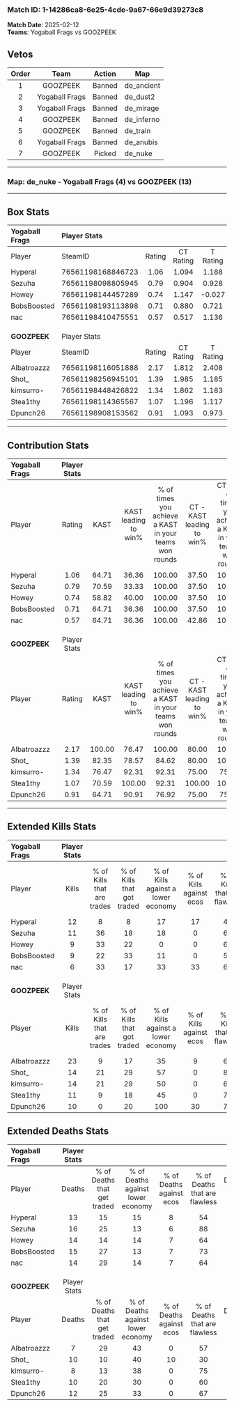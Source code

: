 ### Match ID: 1-14286ca8-6e25-4cde-9a67-66e9d39273c8  
**Match Date**: 2025-02-12  
**Teams**: Yogaball Frags vs GOOZPEEK  

## Vetos  

| Order | Team | Action | Map |
| :---: | :--: | :----: | --- |
| 1 | GOOZPEEK | Banned | de_ancient |
| 2 | Yogaball Frags | Banned | de_dust2 |
| 3 | Yogaball Frags | Banned | de_mirage |
| 4 | GOOZPEEK | Banned | de_inferno |
| 5 | GOOZPEEK | Banned | de_train |
| 6 | Yogaball Frags | Banned | de_anubis |
| 7 | GOOZPEEK | Picked | de_nuke |

---  

### **Map**: de_nuke - Yogaball Frags (4) vs GOOZPEEK (13)  
---  

## Box Stats  

| **Yogaball Frags** | Player Stats      |        |           |          |        |       |       |         |        |      |     |
| :- | :- | :-: | :-: | :-: | :-: | :-: | :-: | :-: | :-: | :-: | :-: |
| Player             | SteamID           | Rating | CT Rating | T Rating |  KAST  |  ADR  | Kills | Assists | Deaths | K/D  | HS% |
| Hyperal            | 76561198168846723 |  1.06  |   1.094   |  1.188   | 64.71  | 93.6  |  12   |    4    |   13   | 0.92 | 50  |
| Sezuha             | 76561198098805945 |  0.79  |   0.904   |  0.928   | 70.59  | 45.2  |  11   |    1    |   16   | 0.69 | 63  |
| Howey              | 76561198144457289 |  0.74  |   1.147   |  -0.027  | 58.82  | 64.4  |   9   |    4    |   14   | 0.64 | 22  |
| BobsBoosted        | 76561198193113898 |  0.71  |   0.880   |  0.721   | 64.71  | 54.6  |   9   |    2    |   15   | 0.60 | 44  |
| nac                | 76561198410475551 |  0.57  |   0.517   |  1.136   | 64.71  | 43.1  |   6   |    5    |   14   | 0.43 | 33  |
|                    |                   |        |           |          |        |       |       |         |        |      |     |
|                    |                   |        |           |          |        |       |       |         |        |      |     |
|                    |                   |        |           |          |        |       |       |         |        |      |     |
| **GOOZPEEK**       | Player Stats      |        |           |          |        |       |       |         |        |      |     |
| Player             | SteamID           | Rating | CT Rating | T Rating |  KAST  |  ADR  | Kills | Assists | Deaths | K/D  | HS% |
| Albatroazzz        | 76561198116051888 |  2.17  |   1.812   |  2.408   | 100.00 | 127.9 |  23   |    3    |   7    | 3.29 | 69  |
| Shot_              | 76561198256945101 |  1.39  |   1.985   |  1.185   | 82.35  | 93.1  |  14   |    5    |   10   | 1.40 | 42  |
| kimsurro-          | 76561198448426822 |  1.34  |   1.862   |  1.183   | 76.47  | 74.4  |  14   |    3    |   8    | 1.75 | 57  |
| Stea1thy           | 76561198114365567 |  1.07  |   1.196   |  1.117   | 70.59  | 67.9  |  11   |    5    |   10   | 1.10 | 81  |
| Dpunch26           | 76561198908153562 |  0.91  |   1.093   |  0.973   | 64.71  | 67.9  |  10   |    5    |   12   | 0.83 | 50  |
---  

## Contribution Stats  

| **Yogaball Frags** | Player Stats |        |                      |                                                        |                           |                                                             |                          |                                                            |
| :- | :-: | :-: | :-: | :-: | :-: | :-: | :-: | :-: |
| Player             |    Rating    |  KAST  | KAST leading to win% | % of times you achieve a KAST in your teams won rounds | CT - KAST leading to win% | CT - % of times you achieve a KAST in your teams won rounds | T - KAST leading to win% | T - % of times you achieve a KAST in your teams won rounds |
| Hyperal            |     1.06     | 64.71  |        36.36         |                         100.00                         |           37.50           |                           100.00                            |          33.33           |                           100.00                           |
| Sezuha             |     0.79     | 70.59  |        33.33         |                         100.00                         |           37.50           |                           100.00                            |          25.00           |                           100.00                           |
| Howey              |     0.74     | 58.82  |        40.00         |                         100.00                         |           37.50           |                           100.00                            |          50.00           |                           100.00                           |
| BobsBoosted        |     0.71     | 64.71  |        36.36         |                         100.00                         |           37.50           |                           100.00                            |          33.33           |                           100.00                           |
| nac                |     0.57     | 64.71  |        36.36         |                         100.00                         |           42.86           |                           100.00                            |          25.00           |                           100.00                           |
|                    |              |        |                      |                                                        |                           |                                                             |                          |                                                            |
|                    |              |        |                      |                                                        |                           |                                                             |                          |                                                            |
|                    |              |        |                      |                                                        |                           |                                                             |                          |                                                            |
| **GOOZPEEK**       | Player Stats |        |                      |                                                        |                           |                                                             |                          |                                                            |
| Player             |    Rating    |  KAST  | KAST leading to win% | % of times you achieve a KAST in your teams won rounds | CT - KAST leading to win% | CT - % of times you achieve a KAST in your teams won rounds | T - KAST leading to win% | T - % of times you achieve a KAST in your teams won rounds |
| Albatroazzz        |     2.17     | 100.00 |        76.47         |                         100.00                         |           80.00           |                           100.00                            |          75.00           |                           100.00                           |
| Shot_              |     1.39     | 82.35  |        78.57         |                         84.62                          |           80.00           |                           100.00                            |          77.78           |                           77.78                            |
| kimsurro-          |     1.34     | 76.47  |        92.31         |                         92.31                          |           75.00           |                            75.00                            |          100.00          |                           100.00                           |
| Stea1thy           |     1.07     | 70.59  |        100.00        |                         92.31                          |          100.00           |                           100.00                            |          100.00          |                           88.89                            |
| Dpunch26           |     0.91     | 64.71  |        90.91         |                         76.92                          |           75.00           |                            75.00                            |          100.00          |                           77.78                            |
---  

## Extended Kills Stats  

| **Yogaball Frags** | Player Stats |                            |                            |                                    |                         |                              |                                 |                                       |                    |           |
| :- | :-: | :-: | :-: | :-: | :-: | :-: | :-: | :-: | :-: | :-: |
| Player             |    Kills     | % of Kills that are trades | % of Kills that got traded | % of Kills against a lower economy | % of Kills against ecos | % of Kills that are flawless | % of Kills that are close duels | % of Kills that are assisted by flash | Pistol Round Kills | AWP Kills |
| Hyperal            |      12      |             8              |             8              |                 17                 |           17            |              42              |                8                |                   8                   |         0          |     1     |
| Sezuha             |      11      |             36             |             18             |                 18                 |            0            |              64              |                9                |                   0                   |         0          |     1     |
| Howey              |      9       |             33             |             22             |                 0                  |            0            |              67              |               22                |                   0                   |         3          |     2     |
| BobsBoosted        |      9       |             22             |             33             |                 11                 |            0            |              56              |               22                |                   0                   |         0          |     1     |
| nac                |      6       |             33             |             17             |                 33                 |           33            |              67              |                0                |                   0                   |         0          |     0     |
|                    |              |                            |                            |                                    |                         |                              |                                 |                                       |                    |           |
|                    |              |                            |                            |                                    |                         |                              |                                 |                                       |                    |           |
|                    |              |                            |                            |                                    |                         |                              |                                 |                                       |                    |           |
| **GOOZPEEK**       | Player Stats |                            |                            |                                    |                         |                              |                                 |                                       |                    |           |
| Player             |    Kills     | % of Kills that are trades | % of Kills that got traded | % of Kills against a lower economy | % of Kills against ecos | % of Kills that are flawless | % of Kills that are close duels | % of Kills that are assisted by flash | Pistol Round Kills | AWP Kills |
| Albatroazzz        |      23      |             9              |             17             |                 35                 |            9            |              61              |                9                |                   0                   |         0          |     0     |
| Shot_              |      14      |             21             |             29             |                 57                 |            0            |              86              |                0                |                   0                   |         4          |     3     |
| kimsurro-          |      14      |             21             |             29             |                 50                 |            0            |              64              |                0                |                   0                   |         0          |     2     |
| Stea1thy           |      11      |             9              |             18             |                 45                 |            0            |              73              |                9                |                   0                   |         0          |     2     |
| Dpunch26           |      10      |             0              |             20             |                100                 |           30            |              70              |                0                |                   0                   |         0          |     0     |
## Extended Deaths Stats  

| **Yogaball Frags** | Player Stats |                             |                                   |                          |                               |                            |                           |               |
| :- | :-: | :-: | :-: | :-: | :-: | :-: | :-: | :-: |
| Player             |    Deaths    | % of Deaths that get traded | % of Deaths against lower economy | % of Deaths against ecos | % of Deaths that are flawless | % of Deaths that are close | % of Deaths while blinded | Deaths to AWP |
| Hyperal            |      13      |             15              |                15                 |            8             |              54               |             0              |             0             |       1       |
| Sezuha             |      16      |             25              |                13                 |            6             |              88               |             0              |             0             |       1       |
| Howey              |      14      |             14              |                14                 |            7             |              64               |             7              |             0             |       0       |
| BobsBoosted        |      15      |             27              |                13                 |            7             |              73               |             7              |             0             |       0       |
| nac                |      14      |             29              |                14                 |            7             |              64               |             7              |             0             |       2       |
|                    |              |                             |                                   |                          |                               |                            |                           |               |
|                    |              |                             |                                   |                          |                               |                            |                           |               |
|                    |              |                             |                                   |                          |                               |                            |                           |               |
| **GOOZPEEK**       | Player Stats |                             |                                   |                          |                               |                            |                           |               |
| Player             |    Deaths    | % of Deaths that get traded | % of Deaths against lower economy | % of Deaths against ecos | % of Deaths that are flawless | % of Deaths that are close | % of Deaths while blinded | Deaths to AWP |
| Albatroazzz        |      7       |             29              |                43                 |            0             |              57               |             14             |             0             |       0       |
| Shot_              |      10      |             10              |                40                 |            10            |              30               |             20             |             0             |       0       |
| kimsurro-          |      8       |             13              |                38                 |            0             |              75               |             13             |             0             |       2       |
| Stea1thy           |      10      |             20              |                30                 |            0             |              60               |             10             |             0             |       0       |
| Dpunch26           |      12      |             25              |                33                 |            0             |              67               |             8              |             8             |       1       |

